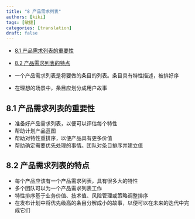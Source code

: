 ```yaml
---
title: "8 产品需求列表"
authors: [kiki]
tags: [敏捷]
categories: [translation]
draft: false
---
```


- [8.1 产品需求列表的重要性](#81-%e4%ba%a7%e5%93%81%e9%9c%80%e6%b1%82%e5%88%97%e8%a1%a8%e7%9a%84%e9%87%8d%e8%a6%81%e6%80%a7)
- [8.2 产品需求列表的特点](#82-%e4%ba%a7%e5%93%81%e9%9c%80%e6%b1%82%e5%88%97%e8%a1%a8%e7%9a%84%e7%89%b9%e7%82%b9)

- 一个产品需求列表是将要做的条目的列表。条目具有特性描述，被排好序
- 在理想的场景中，条目应划分成用户故事

## 8.1 产品需求列表的重要性

- 准备好产品需求列表，以便可以评估每个特性
- 帮助计划产品蓝图
- 帮助对特性重排序，以便产品具有更多价值
- 帮助确定需要优先处理的事情。团队对条目排序并建立值

## 8.2 产品需求列表的特点

- 每个产品应该有一个产品需求列表，具有很多大的特性
- 多个团队可以为一个产品需求列表工作
- 特性排序基于业务价值、技术值、风险管理或策略调整排序
- 在发布计划中将优先级高的条目分解成小的故事，以便可以在未来的迭代中完成它们
